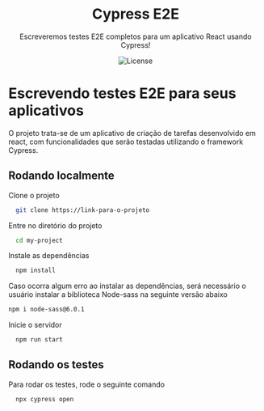 <h1 align="center"> Cypress E2E </h1>

<p align="center">
Escreveremos testes E2E completos para um aplicativo React usando Cypress!
</p>

<p align="center">
  <img alt="License" src="https://img.shields.io/badge/License-MIT-green.svg">
</p>


# Escrevendo testes E2E para seus aplicativos

O projeto trata-se de um aplicativo de criação de tarefas desenvolvido em react, com funcionalidades que serão testadas utilizando o framework Cypress. 

## Rodando localmente

Clone o projeto

```bash
  git clone https://link-para-o-projeto
```

Entre no diretório do projeto

```bash
  cd my-project
```

Instale as dependências

```bash
  npm install
```

Caso ocorra algum erro ao instalar as dependências, será necessário o usuário instalar a biblioteca Node-sass na seguinte versão abaixo

```bash 
npm i node-sass@6.0.1
```

Inicie o servidor

```bash
  npm run start
```

## Rodando os testes

Para rodar os testes, rode o seguinte comando

```bash
  npx cypress open 
```
